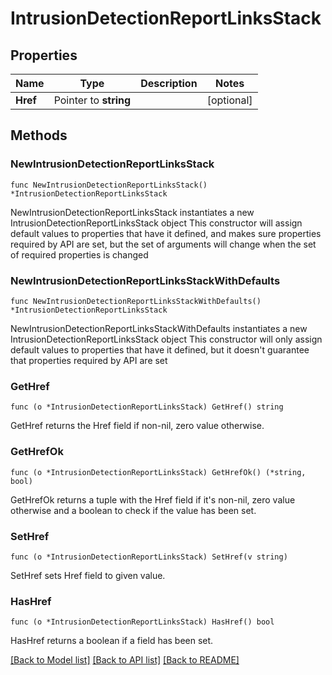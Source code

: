 # IntrusionDetectionReportLinksStack

## Properties

Name | Type | Description | Notes
------------ | ------------- | ------------- | -------------
**Href** | Pointer to **string** |  | [optional] 

## Methods

### NewIntrusionDetectionReportLinksStack

`func NewIntrusionDetectionReportLinksStack() *IntrusionDetectionReportLinksStack`

NewIntrusionDetectionReportLinksStack instantiates a new IntrusionDetectionReportLinksStack object
This constructor will assign default values to properties that have it defined,
and makes sure properties required by API are set, but the set of arguments
will change when the set of required properties is changed

### NewIntrusionDetectionReportLinksStackWithDefaults

`func NewIntrusionDetectionReportLinksStackWithDefaults() *IntrusionDetectionReportLinksStack`

NewIntrusionDetectionReportLinksStackWithDefaults instantiates a new IntrusionDetectionReportLinksStack object
This constructor will only assign default values to properties that have it defined,
but it doesn't guarantee that properties required by API are set

### GetHref

`func (o *IntrusionDetectionReportLinksStack) GetHref() string`

GetHref returns the Href field if non-nil, zero value otherwise.

### GetHrefOk

`func (o *IntrusionDetectionReportLinksStack) GetHrefOk() (*string, bool)`

GetHrefOk returns a tuple with the Href field if it's non-nil, zero value otherwise
and a boolean to check if the value has been set.

### SetHref

`func (o *IntrusionDetectionReportLinksStack) SetHref(v string)`

SetHref sets Href field to given value.

### HasHref

`func (o *IntrusionDetectionReportLinksStack) HasHref() bool`

HasHref returns a boolean if a field has been set.


[[Back to Model list]](../README.md#documentation-for-models) [[Back to API list]](../README.md#documentation-for-api-endpoints) [[Back to README]](../README.md)


